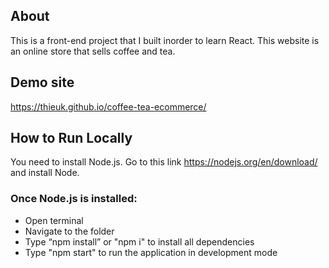 ## About
This is a front-end project that I built inorder to learn React.
This website is an online store that sells coffee and tea.

## Demo site 
https://thieuk.github.io/coffee-tea-ecommerce/

## How to Run Locally

You need to install Node.js. 
Go to this link https://nodejs.org/en/download/ and install Node. 

### Once Node.js is installed:
* Open terminal
* Navigate to the folder
* Type “npm install” or "npm i" to install all dependencies 
* Type "npm start" to run the application in development mode
